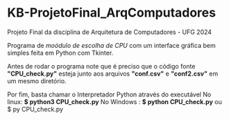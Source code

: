 # KB-ProjetoFinal_ArqComputadores
Projeto Final da disciplina de Arquitetura de Computadores - UFG 2024


Programa de *moódulo de escolha de CPU* com um interface gráfica bem simples
feita em Python com Tkinter.

Antes de rodar o programa note que é preciso que o código fonte **"CPU_check.py"**
esteja junto aos arquivos **"conf.csv"** e **"conf2.csv"** em um mesmo diretório.

Por fim, basta chamar o Interpretador Python através do executável
No linux: **$ python3 CPU_check.py**
No Windows : **$ python CPU_check.py**
             ou   $ py CPU_check.py
